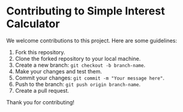 # Contributing to Simple Interest Calculator

We welcome contributions to this project. Here are some guidelines:

1. Fork this repository.
2. Clone the forked repository to your local machine.
3. Create a new branch: `git checkout -b branch-name`.
4. Make your changes and test them.
5. Commit your changes: `git commit -m "Your message here"`.
6. Push to the branch: `git push origin branch-name`.
7. Create a pull request.

Thank you for contributing!
